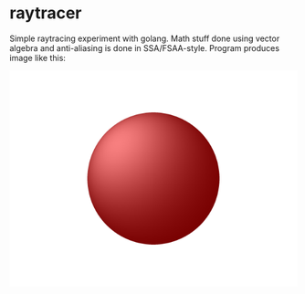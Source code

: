 # raytracer
Simple raytracing experiment with golang. Math stuff done using vector algebra and anti-aliasing is done in SSA/FSAA-style.
Program produces image like this:

![Result](out.png)

